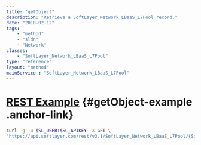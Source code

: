 ```yaml
---
title: "getObject"
description: "Retrieve a SoftLayer_Network_LBaaS_L7Pool record."
date: "2018-02-12"
tags:
    - "method"
    - "sldn"
    - "Network"
classes:
    - "SoftLayer_Network_LBaaS_L7Pool"
type: "reference"
layout: "method"
mainService : "SoftLayer_Network_LBaaS_L7Pool"
---
```


# [REST Example](#getObject-example) <a href="/article/rest/"><i class="fas fa-question"></i></a> {#getObject-example .anchor-link} 
```bash
curl -g -u $SL_USER:$SL_APIKEY -X GET \
'https://api.softlayer.com/rest/v3.1/SoftLayer_Network_LBaaS_L7Pool/{SoftLayer_Network_LBaaS_L7PoolID}/getObject'
```
